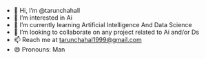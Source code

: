 - 👋 Hi, I’m @tarunchahall
- 👀 I’m interested in Ai 
- 🌱 I’m currently learning Artificial Intelligence And Data Science
- 💞️ I’m looking to collaborate on any project related to Ai and/or Ds 
- 📫 Reach me at tarunchahal1999@gmail.com
- 😄 Pronouns: Man

<!---
tarunchahall/tarunchahall is a ✨ special ✨ repository because its `README.md` (this file) appears on your GitHub profile.
You can click the Preview link to take a look at your changes.
--->
